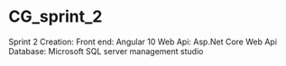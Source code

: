 # CG_sprint_2
Sprint 2 Creation:
Front end: Angular 10
Web Api: Asp.Net Core Web Api 
Database: Microsoft SQL server management studio
